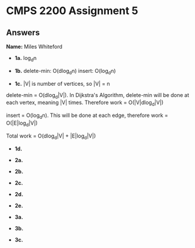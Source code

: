 # CMPS 2200 Assignment 5
## Answers

**Name:** Miles Whiteford






- **1a.**
log<sub>d</sub>n

- **1b.**
delete-min: O(dlog<sub>d</sub>n)
insert: O(log<sub>d</sub>n)

- **1c.**
|V| is number of vertices, so |V| = n

delete-min = O(dlog<sub>d</sub>|V|). In Dijkstra's Algorithm, delete-min will be done at each vertex, meaning |V| times. 
Therefore work = O(|V|dlog<sub>d</sub>|V|)

insert = O(log<sub>d</sub>n). This will be done at each edge, therefore work = O(|E|log<sub>d</sub>|V|)

Total work = O(dlog<sub>d</sub>|V| + |E|log<sub>d</sub>|V|)


- **1d.**


- **2a.**


- **2b.**


- **2c.**

- **2d.**

- **2e.**



- **3a.**


- **3b.**


- **3c.**
